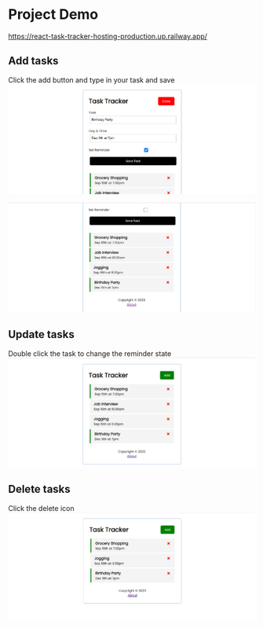 # Project Demo

https://react-task-tracker-hosting-production.up.railway.app/

## Add tasks

Click the add button and type in your task and save
![Alt text](image-1.png)

![Alt text](image-2.png)

## Update tasks

Double click the task to change the reminder state
![Alt text](image-3.png)

## Delete tasks

Click the delete icon
![Alt text](image-4.png)
